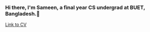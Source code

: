 ### Hi there, I'm Sameen, a final year CS undergrad at BUET, Bangladesh.👋

[Link to CV](https://docs.google.com/document/d/1BgHEm0UCUUmteekMVJSFn5acm5H5I0IvUay3Fj35SVQ/edit?usp=sharing)

<!--
**Patchwork53/Patchwork53** is a ✨ _special_ ✨ repository because its `README.md` (this file) appears on your GitHub profile.

Here are some ideas to get you started:

- 🔭 I’m currently working on ... Vision Language Models
- 🌱 I’m currently learning ... Computer Vision
- 👯 I’m looking to collaborate on ...
- 🤔 I’m looking for help with ...
- 💬 Ask me about ... NLP
- 📫 How to reach me: ...
- 😄 Pronouns: ...
- ⚡ Fun fact: ...
-->

